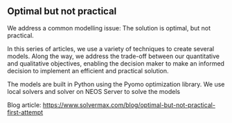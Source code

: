 ## Optimal but not practical
We address a common modelling issue: The solution is optimal, but not practical.

In this series of articles, we use a variety of techniques to create several models. Along the way, we address the trade-off between our quantitative and qualitative objectives, enabling the decision maker to make an informed decision to implement an efficient and practical solution.

The models are built in Python using the Pyomo optimization library. We use local solvers and solver on NEOS Server to solve the models

Blog article: https://www.solvermax.com/blog/optimal-but-not-practical-first-attempt

